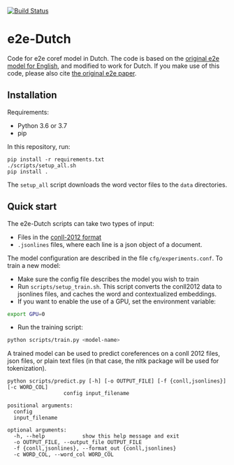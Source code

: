[![Build Status](https://travis-ci.org/Filter-Bubble/e2e-Dutch.svg?branch=master)](https://travis-ci.org/Filter-Bubble/e2e-Dutch)
# e2e-Dutch
Code for e2e coref model in Dutch. The code is based on the [original e2e model for English](https://github.com/kentonl/e2e-coref), and modified to work for Dutch.
If you make use of this code, please also cite [the original e2e paper](https://arxiv.org/abs/1804.05392).

## Installation
Requirements:
- Python 3.6 or 3.7
- pip

In this repository, run:
```
pip install -r requirements.txt
./scripts/setup_all.sh
pip install .
```

The `setup_all` script downloads the word vector files to the `data` directories. 

## Quick start
The e2e-Dutch scripts can take two types of input:
- Files in the [conll-2012 format](http://conll.cemantix.org/2012/data.html)
- `.jsonlines` files, where each line is a json object of a document.

The model configuration are described in the file `cfg/experiments.conf`. To train a new model:
- Make sure the config file describes the model you wish to train
- Run `scripts/setup_train.sh`. This script converts the conll2012 data to jsonlines files, and caches the word and contextualized embeddings.
- If you want to enable the use of a GPU, set the environment variable:
```bash
export GPU=0
```
- Run the training script:
```bash
python scripts/train.py <model-name>
```

A trained model can be used to predict coreferences on a conll 2012 files, json files, or plain text files (in that case, the nltk package will be used for tokenization).
```
python scripts/predict.py [-h] [-o OUTPUT_FILE] [-f {conll,jsonlines}] [-c WORD_COL]
                  config input_filename

positional arguments:
  config
  input_filename

optional arguments:
  -h, --help            show this help message and exit
  -o OUTPUT_FILE, --output_file OUTPUT_FILE
  -f {conll,jsonlines}, --format_out {conll,jsonlines}
  -c WORD_COL, --word_col WORD_COL

```
